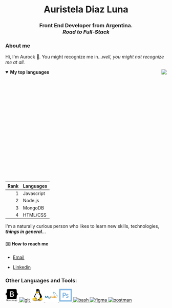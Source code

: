 <h1 align="center">Auristela Diaz Luna</h1>
<h3 align="center">Front End Developer from Argentina.<br> 
<em>Road to Full-Stack</em></h3>

### About me

Hi, I'm Aurock :duck:. You might recognize me in..._well, you might not recognize me at all._

<img align="right" height="350" src="https://res.cloudinary.com/dxifeijbk/image/upload/v1677548328/Auri/Comi_Auri_izwbhd.png">
<details open>
<summary><strong>My top languages</strong></summary>

| Rank | Languages |
|-----:|-----------|
|     1| Javascript|
|     2| Node.js   |
|     3| MongoDB   |
|     4| HTML/CSS  |

</details>

I'm a naturally curious person who likes to learn new skills, technologies, ***things in general***...

#### ✉️ How to reach me
- [Email](auristeladiazesc@gmail.com)
* [Linkedin](https://www.linkedin.com/in/auristela-diaz/)

<h3 align="left">Other Languages and Tools:</h3>
<p align="left"> <a href="https://getbootstrap.com" target="_blank" rel="noreferrer"> <img src="https://raw.githubusercontent.com/devicons/devicon/master/icons/bootstrap/bootstrap-plain-wordmark.svg" alt="bootstrap" width="40" height="40"/> </a> <a href="https://www.w3schools.com/css/" target="_blank" rel="noreferrer"></a><a href="https://git-scm.com/" target="_blank" rel="noreferrer"> <img src="https://www.vectorlogo.zone/logos/git-scm/git-scm-icon.svg" alt="git" width="40" height="40"/> </a> <a href="https://www.w3.org/html/" target="_blank" rel="noreferrer"></a><a href="https://www.linux.org/" target="_blank" rel="noreferrer"> <img src="https://raw.githubusercontent.com/devicons/devicon/master/icons/linux/linux-original.svg" alt="linux" width="40" height="40"/> </a> <a href="https://www.mysql.com/" target="_blank" rel="noreferrer"> <img src="https://raw.githubusercontent.com/devicons/devicon/master/icons/mysql/mysql-original-wordmark.svg" alt="mysql" width="40" height="40"/> </a><a href="https://www.photoshop.com/en" target="_blank" rel="noreferrer"> <img src="https://raw.githubusercontent.com/devicons/devicon/master/icons/photoshop/photoshop-line.svg" alt="photoshop" width="40" height="40"/> </a><a href="https://www.gnu.org/software/bash/" target="_blank" rel="noreferrer"> <img src="https://www.vectorlogo.zone/logos/gnu_bash/gnu_bash-icon.svg" alt="bash" width="40" height="40"/> </a> <a href="https://www.figma.com/" target="_blank" rel="noreferrer"> <img src="https://www.vectorlogo.zone/logos/figma/figma-icon.svg" alt="figma" width="40" height="40"/> </a> <a href="https://postman.com" target="_blank" rel="noreferrer"> <img src="https://www.vectorlogo.zone/logos/getpostman/getpostman-icon.svg" alt="postman" width="40" height="40"/> </a> </p>
